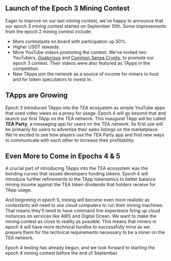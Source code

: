## Launch of the Epoch 3 Mining Contest

Eager to improve on our last mining contest, we've happy to announce that our epoch 3 mining contest started on September 10th. Some improvements from the epoch 2 mining contest include:

- More contestants on board with participation up 50%.
- Higher USDT rewards.
- More YouTube videos promoting the contest. We've invited two YouTubers, [Goalorious](https://www.youtube.com/channel/UCATk5kugWqzwe80NIXwGIyQ) and [Common Sense Crypto](https://www.youtube.com/channel/UCoa0ZuZZgvTRSBSCrHZ8Fuw), to promote our epoch 3 contest. Their videos were also featured as TApps in the competition.
- New TApps join the network as a source of income for miners to host and for token speculators to invest in.

## TApps are Growing

Epoch 3 introduced TApps into the TEA ecosystem as simple YouTube apps that used video views as a proxy for usage. Epoch 4 will go beyond that and launch our first TApp on the TEA network. This inaugural TApp will be called **TEA Party**, a messaging app for users on the TEA network. Its first use will be primarily for users to advertise their sales listings on the marketplace. We're excited to see how players use the TEA Party app and find new ways to communicate with each other to increase their profitability.

## Even More to Come in Epochs 4 & 5

A crucial part of introducing TApps into the TEA ecosystem was the bonding curves that issued developers funding tokens. Epoch 4 will introduce further refinements to the TApp tokenomics to better balance mining income against the TEA token dividends that holders receive for TApp usage. 

And beginning in epoch 5, mining will become even more realistic as contestants will need to use cloud computers to run their mining machines. That means they'll need to have command line experience firing up cloud instances on services like AWS and Digital Ocean. We want to make the mining contest as close to reality as possible. This means that miners in epoch 4 will have more technical hurdles to successfully mine as we prepare them for the technical requirements necessary to be a miner on the TEA network.


Epoch 4 testing has already begun, and we look forward to starting the epoch 4 mining contest before the end of September.
